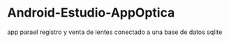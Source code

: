 # Android-Estudio-AppOptica

app parael registro y venta de lentes 
conectado a una base de datos sqlite
